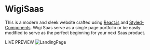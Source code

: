 # WigiSaas


This is a modern and sleek website crafted using [React.js](https://reactjs.org/) and [Styled-Components](https://styled-components.com/). Wigi Saas serve as a single page portfolio or be easily modified to serve as the perfect beginning for your next Saas product.



LIVE PREVIEW
![LandingPage](https://user-images.githubusercontent.com/54145202/115663317-3ce3f300-a338-11eb-89bd-14deaee76a95.png)




